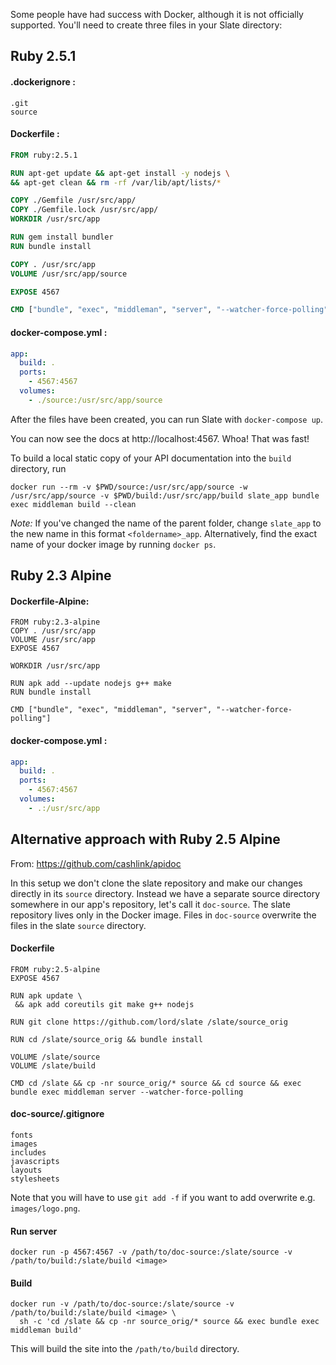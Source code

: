 Some people have had success with Docker, although it is not officially supported. You'll need to create three files in your Slate directory:

## Ruby 2.5.1

#### .dockerignore :

    .git
    source

#### Dockerfile :

```dockerfile
FROM ruby:2.5.1

RUN apt-get update && apt-get install -y nodejs \
&& apt-get clean && rm -rf /var/lib/apt/lists/*

COPY ./Gemfile /usr/src/app/
COPY ./Gemfile.lock /usr/src/app/
WORKDIR /usr/src/app

RUN gem install bundler
RUN bundle install

COPY . /usr/src/app
VOLUME /usr/src/app/source

EXPOSE 4567

CMD ["bundle", "exec", "middleman", "server", "--watcher-force-polling"]
```

#### docker-compose.yml :

```yaml
app:
  build: .
  ports:
    - 4567:4567
  volumes:
    - ./source:/usr/src/app/source
```

After the files have been created, you can run Slate with `docker-compose up`.

You can now see the docs at http://localhost:4567. Whoa! That was fast!

To build a local static copy of your API documentation into the `build` directory, run

    docker run --rm -v $PWD/source:/usr/src/app/source -w /usr/src/app/source -v $PWD/build:/usr/src/app/build slate_app bundle exec middleman build --clean

*Note:* If you've changed the name of the parent folder, change `slate_app` to the new name in this format `<foldername>_app`. Alternatively, find the exact name of your docker image by running `docker ps`.

## Ruby 2.3 Alpine

#### Dockerfile-Alpine:

    FROM ruby:2.3-alpine
    COPY . /usr/src/app
    VOLUME /usr/src/app
    EXPOSE 4567

    WORKDIR /usr/src/app

    RUN apk add --update nodejs g++ make
    RUN bundle install

    CMD ["bundle", "exec", "middleman", "server", "--watcher-force-polling"]

#### docker-compose.yml :

```yaml
app:
  build: .
  ports:
    - 4567:4567
  volumes:
    - .:/usr/src/app
```

## Alternative approach with Ruby 2.5 Alpine

From: https://github.com/cashlink/apidoc

In this setup we don't clone the slate repository and make our changes directly in its `source` directory. Instead we have a separate source directory somewhere in our app's repository, let's call it `doc-source`. The slate repository lives only in the Docker image. Files in `doc-source` overwrite the files in the slate `source` directory.

#### Dockerfile

```docker
FROM ruby:2.5-alpine
EXPOSE 4567

RUN apk update \
 && apk add coreutils git make g++ nodejs

RUN git clone https://github.com/lord/slate /slate/source_orig

RUN cd /slate/source_orig && bundle install

VOLUME /slate/source
VOLUME /slate/build

CMD cd /slate && cp -nr source_orig/* source && cd source && exec bundle exec middleman server --watcher-force-polling
```

#### doc-source/.gitignore

```
fonts
images
includes
javascripts
layouts
stylesheets
```

Note that you will have to use `git add -f` if you want to add overwrite e.g. `images/logo.png`.

#### Run server

```
docker run -p 4567:4567 -v /path/to/doc-source:/slate/source -v /path/to/build:/slate/build <image>
```

#### Build

```
docker run -v /path/to/doc-source:/slate/source -v /path/to/build:/slate/build <image> \
  sh -c 'cd /slate && cp -nr source_orig/* source && exec bundle exec middleman build'
```

This will build the site into the `/path/to/build` directory.